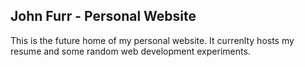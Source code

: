## John Furr - Personal Website

This is the future home of my personal website. It currenlty hosts my resume and some random web development experiments. 